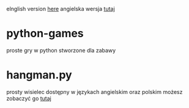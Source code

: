 elnglish version [here](https://github.com/opplaypro/python-games/blob/main/README.md)
angielska wersja [tutaj](https://github.com/opplaypro/python-games/blob/main/README.md)
# python-games
proste gry w python stworzone dla zabawy

# hangman.py
prosty wisielec dostępny w językach angielskim oraz polskim
możesz zobaczyć go [tutaj](https://github.com/opplaypro/python-games/blob/main/hangman.py)

